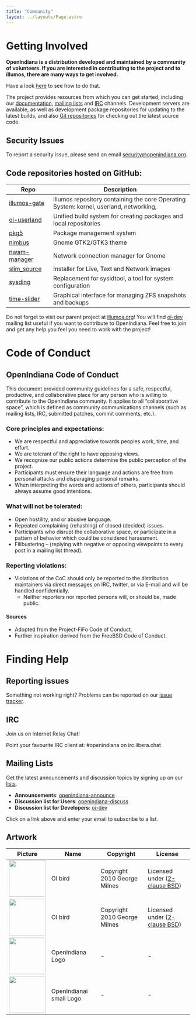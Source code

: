 ```yaml
---
title: "Community"
layout: ../layouts/Page.astro
---
```


# Getting Involved

**OpenIndiana is a distribution developed and maintained by a community of volunteers. If you are interested in contributing to the project and to illumos, there are many ways to get involved.**

Have a look [here](http://docs.openindiana.org/misc/openindiana/#how-do-i-get-involved-with-the-openindiana-project) to see how to do that.

The project provides resources from which you can get started, 
including our [documentation](https://docs.openindiana.org/), 
[mailing lists](https://openindiana.org/mailman/listinfo/) and [IRC](http://docs.openindiana.org/misc/openindiana/#how-can-i-contact-openindiana-community) 
channels. Development servers are available, as well as development 
package repositories for updating to the latest builds, and also [Git repositories](https://github.com/OpenIndiana/) 
for checking out the latest source code.

## Security Issues
To report a security issue, please send an email [security@openindiana.org](mailto:security@openindiana.org).

## Code repositories hosted on GitHub:
| Repo | Description |
|--|--|
| [illumos-gate](https://github.com/OpenIndiana/illumos-gate) | illumos repository containing the core Operating System: kernel, userland, networking, |
| [oi-userland](https://github.com/OpenIndiana/oi-userland) | Unified build system for creating packages and local repositories |
| [pkg5](https://github.com/OpenIndiana/pkg5) | Package management system |
| [nimbus](https://github.com/OpenIndiana/nimbus) | Gnome GTK2/GTK3 theme |
| [nwam-manager](https://github.com/OpenIndiana/nwam-manager) | Network connection manager for Gnome |
| [slim_source](https://github.com/OpenIndiana/slim_source) | Installer for Live, Text and Network images |
| [sysding](https://github.com/OpenIndiana/sysding) | Replacement for sysidtool, a tool for system configuration |
| [time-slider](https://github.com/OpenIndiana/time-slider) | Graphical interface for managing ZFS snapshots and backups |


Do not forget to visit our parent project at [illumos.org](https://www.illumos.org/)! You will find [oi-dev](https://openindiana.org/mailman/listinfo/oi-dev) mailing list useful 
if you want to contribute to OpenIndiana. Feel free to join and get any help you feel you need to work with the project!

# Code of Conduct
## OpenIndiana Code of Conduct
This document provided community guidelines for a safe, respectful, productive, and collaborative place for any person who is willing to contribute to the OpenIndiana community. It applies to all “collaborative space”, which is defined as community communications channels (such as mailing lists, IRC, submitted patches, commit comments, etc.).

### Core principles and expectations:
- We are respectful and appreciative towards peoples work, time, and effort.
- We are tolerant of the right to have opposing views.
- We recognize our public actions determine the public perception of the project.
- Participants must ensure their language and actions are free from personal attacks and disparaging personal remarks.
- When interpreting the words and actions of others, participants should always assume good intentions.
### What will not be tolerated:
- Open hostility, and or abusive language.
- Repeated complaining (rehashing) of closed (decided) issues.
- Participants who disrupt the collaborative space, or participate in a pattern of behavior which could be considered harassment.
- Filibustering – (replying with negative or opposing viewpoints to every post in a mailing list thread).
### Reporting violations:
- Violations of the CoC should only be reported to the distribution maintainers via direct messages on IRC, twitter, or via E-mail and will be handled confidentially.
  - Neither reporters nor reported persons will, or should be, made public.
#### Sources
- Adopted from the Project-FiFo Code of Conduct.
- Further inspiration derived from the FreeBSD Code of Conduct.

# Finding Help

## Reporting issues
Something not working right? Problems can be reported on our [issue tracker](//www.openindiana.org/bugs).

## IRC
Join us on Internet Relay Chat!

Point your favourite IRC client at: #openindiana on irc.libera.chat

## Mailing Lists
Get the latest announcements and discussion topics by signing up on our [lists](https://www.openindiana.org/mailman).

- **Announcements**: [openindiana-announce](https://openindiana.org/mailman/listinfo/openindiana-announce)
- **Discussion list for Users**: [openindiana-discuss](https://openindiana.org/mailman/listinfo/openindiana-discuss)
- **Discussion list for Developers**: [oi-dev](https://openindiana.org/mailman/listinfo/oi-dev)

Click on a link above and enter your email to subscribe to a list.

## Artwork

|Picture| Name | Copyright | License |
|-|------|-----------|---------|
|<img src="/oibird.svg" width="100" height="100" />|OI bird | Copyright 2010 George Milnes | Licensed under ([2-clause BSD](https://opensource.org/licenses/BSD-2-Clause))|
|<img src="/wallpaper01.jpg" width="100" height="100" />|OI bird | Copyright 2010 George Milnes | Licensed under ([2-clause BSD](https://opensource.org/licenses/BSD-2-Clause))|
|<img src="/oi_normal.svg" width="100" height="100" /> | OpenIndiana Logo | - | - |
|<img src="/oi_small.svg" width="100" height="100" /> | OpenIndianai small Logo | - | - |